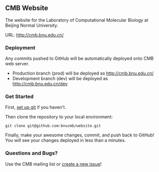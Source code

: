 ## CMB Website

The website for the Laboratory of Computational Molecular Biology at Beijing Normal University.

URL: http://cmb.bnu.edu.cn/

### Deployment

Any commits pushed to GitHub will be automatically deployed onto CMB web server.
- Production branch (prod) will be deployed as http://cmb.bnu.edu.cn/
- Development branch (dev) will be deployed as http://cmb.bnu.edu.cn/dev

### Get Started

First, [set up git](https://help.github.com/articles/set-up-git) if you haven't.

Then clone the repository to your local environment:
```
git clone git@github.com:bnucmb/website.git
```

Finally, make your awesome changes, commit, and push back to GitHub! You will see your changes deployed in less than a minutes.

### Questions and Bugs?

Use the CMB mailing list or [create a new issue](../../issues)!
